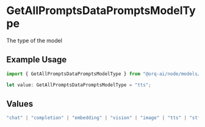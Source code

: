 # GetAllPromptsDataPromptsModelType

The type of the model

## Example Usage

```typescript
import { GetAllPromptsDataPromptsModelType } from "@orq-ai/node/models/operations";

let value: GetAllPromptsDataPromptsModelType = "tts";
```

## Values

```typescript
"chat" | "completion" | "embedding" | "vision" | "image" | "tts" | "stt" | "rerank" | "moderations"
```